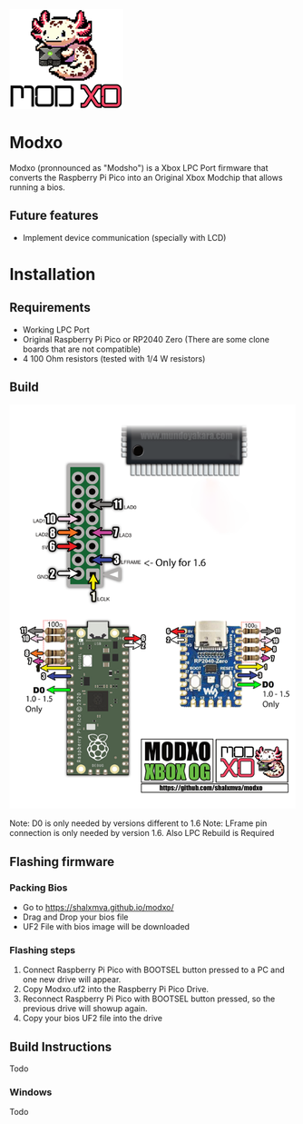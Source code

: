 ![Modchip + Axolotl = Modxo](images/logo.png)
# Modxo
Modxo (pronnounced as "Modsho") is a Xbox LPC Port firmware that converts the Raspberry Pi Pico
into an Original Xbox Modchip that allows running a bios.

## Future features
- Implement device communication (specially with LCD)

# Installation
## Requirements
- Working LPC Port
- Original Raspberry Pi Pico or RP2040 Zero (There are some clone boards that are not compatible)
- 4 100 Ohm resistors (tested with 1/4 W resistors)

## Build

![Wiring diagram](images/wiring_diagram.png)

Note: D0 is only needed by versions different to 1.6
Note: LFrame pin connection is only needed by version 1.6. Also LPC Rebuild is Required

## Flashing firmware

### Packing Bios
- Go to https://shalxmva.github.io/modxo/
- Drag and Drop your bios file
- UF2 File with bios image will be downloaded

### Flashing steps
1. Connect Raspberry Pi Pico with BOOTSEL button pressed to a PC and one new drive will appear.
2. Copy Modxo.uf2 into the Raspberry Pi Pico Drive.
3. Reconnect Raspberry Pi Pico with BOOTSEL button pressed, so the previous drive will showup again.
4. Copy your bios UF2 file into the drive

## Build Instructions
Todo 
### Windows
Todo
